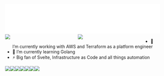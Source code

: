 <div align="center">
  <img src="assets/name.svg" width="800" alt="Click to see the source">
</div>

<img align="left" width="47%" src="https://github-readme-stats.vercel.app/api?username=fabio-sv&show_icons=true" />
<img align="left" width="47%"  src="https://github-readme-stats.vercel.app/api/top-langs/?username=fabio-sv" />

- 🔭 I’m currently working with AWS and Terraform as a platform engineer
- 🌱 I’m currently learning Golang
- ⚡ Big fan of Svelte, Infrastructure as Code and all things automation

<img align="left" src="https://img.shields.io/badge/terraform-%235835CC.svg?style=for-the-badge&logo=terraform&logoColor=white" />
<img align="left" src="https://img.shields.io/badge/AWS-%23FF9900.svg?style=for-the-badge&logo=amazon-aws&logoColor=white" />
<img align="left" src="https://img.shields.io/badge/TypeScript-007ACC?style=for-the-badge&logo=typescript&logoColor=white" />
<img align="left" src="https://img.shields.io/badge/React-20232A?style=for-the-badge&logo=react&logoColor=61DAFB" />
<img align="left" src="https://img.shields.io/badge/Svelte-4A4A55?style=for-the-badge&logo=svelte&logoColor=FF3E00" />
<img align="left" src="https://img.shields.io/badge/Raspberry%20Pi-A22846?style=for-the-badge&logo=Raspberry%20Pi&logoColor=white" />
<img align="left" src="https://img.shields.io/badge/Go-00ADD8?style=for-the-badge&logo=go&logoColor=white" />
